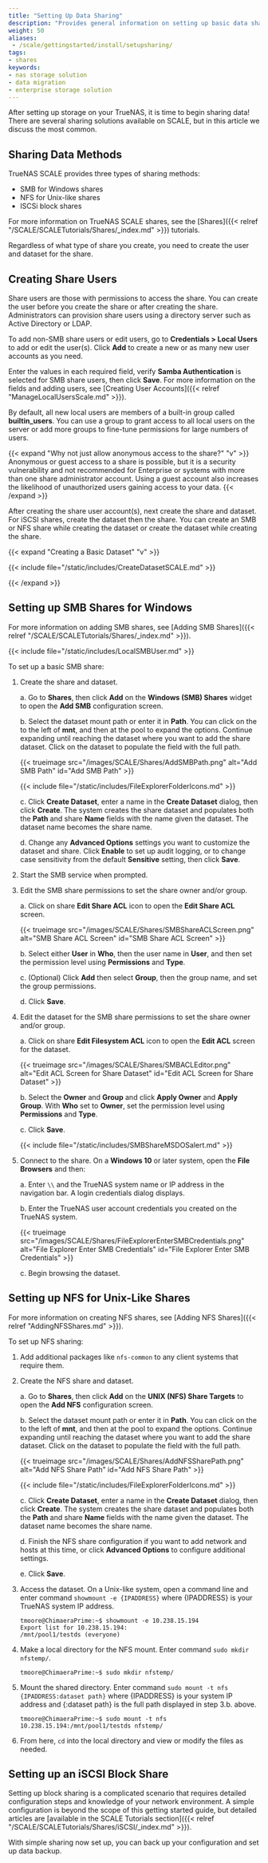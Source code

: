 ```yaml
---
title: "Setting Up Data Sharing"
description: "Provides general information on setting up basic data sharing on TrueNAS SCALE."
weight: 50
aliases:
 - /scale/gettingstarted/install/setupsharing/
tags:
- shares
keywords:
- nas storage solution
- data migration
- enterprise storage solution
---
```


After setting up storage on your TrueNAS, it is time to begin sharing data!
There are several sharing solutions available on SCALE, but in this article we discuss the most common.

## Sharing Data Methods

TrueNAS SCALE provides three types of sharing methods:

* SMB for Windows shares
* NFS for Unix-like shares
* ISCSi block shares

For more information on TrueNAS SCALE shares, see the [Shares]({{< relref "/SCALE/SCALETutorials/Shares/_index.md" >}}) tutorials.

Regardless of what type of share you create, you need to create the user and dataset for the share.

## Creating Share Users

Share users are those with permissions to access the share. You can create the user before you create the share or after creating the share. Administrators can provision share users using a directory server such as Active Directory or LDAP.

To add non-SMB share users or edit users, go to **Credentials > Local Users** to add or edit the user(s).
Click **Add** to create a new or as many new user accounts as you need.

Enter the values in each required field, verify **Samba Authentication** is selected for SMB share users, then click **Save**.
For more information on the fields and adding users, see [Creating User Accounts]({{< relref "ManageLocalUsersScale.md" >}}).

By default, all new local users are members of a built-in group called **builtin_users**.
You can use a group to grant access to all local users on the server or add more groups to fine-tune permissions for large numbers of users.

{{< expand "Why not just allow anonymous access to the share?" "v" >}}
Anonymous or guest access to a share is possible, but it is a security vulnerability and not recommended for Enterprise or systems with more than one share administrator account.
Using a guest account also increases the likelihood of unauthorized users gaining access to your data.
{{< /expand >}}

After creating the share user account(s), next create the share and dataset.
For iSCSI shares, create the dataset then the share.
You can create an SMB or NFS share while creating the dataset or create the dataset while creating the share.

{{< expand "Creating a Basic Dataset" "v" >}}

{{< include file="/static/includes/CreateDatasetSCALE.md" >}}

{{< /expand >}}

## Setting up SMB Shares for Windows

For more information on adding SMB shares, see [Adding SMB Shares]({{< relref "/SCALE/SCALETutorials/Shares/_index.md" >}}).

{{< include file="/static/includes/LocalSMBUser.md" >}}

To set up a basic SMB share:
1. Create the share and dataset.

   a. Go to **Shares**, then click **Add** on the **Windows (SMB) Shares** widget to open the **Add SMB** configuration screen.

   b. Select the dataset mount path or enter it in **Path**.
      You can click on the <i class="fa fa-caret-right" aria-hidden="true"></i> to the left of **mnt**, and then at the pool to expand the options.
      Continue expanding until reaching the dataset where you want to add the share dataset.
      Click on the dataset to populate the field with the full path.

     {{< trueimage src="/images/SCALE/Shares/AddSMBPath.png" alt="Add SMB Path" id="Add SMB Path" >}}
    
     {{< include file="/static/includes/FileExplorerFolderIcons.md" >}}

   c. Click **Create Dataset**, enter a name in the **Create Dataset** dialog, then click **Create**.
      The system creates the share dataset and populates both the **Path** and share **Name** fields with the name given the dataset.
      The dataset name becomes the share name.

   d. Change any **Advanced Options** settings you want to customize the dataset and share.
      Click **Enable** to set up audit logging, or to change case sensitivity from the default **Sensitive** setting, then click **Save**.

2. Start the SMB service when prompted.

3. Edit the SMB share permissions to set the share owner and/or group.

   a. Click on <span class="material-icons">share</span> **Edit Share ACL** icon to open the **Edit Share ACL** screen.

   {{< trueimage src="/images/SCALE/Shares/SMBShareACLScreen.png" alt="SMB Share ACL Screen" id="SMB Share ACL Screen" >}}

   b. Select either **User** in **Who**, then the user name in **User**, and then set the permission level using **Permissions** and **Type**.

   c. (Optional) Click **Add** then select **Group**, then the group name, and set the group permissions.

   d. Click **Save**.

4. Edit the dataset for the SMB share permissions to set the share owner and/or group.

   a. Click on <span class="material-icons">share</span> **Edit Filesystem ACL** icon to open the **Edit ACL** screen for the dataset.

   {{< trueimage src="/images/SCALE/Shares/SMBACLEditor.png" alt="Edit ACL Screen for Share Dataset" id="Edit ACL Screen for Share Dataset" >}}

   b. Select the **Owner** and **Group** and click **Apply Owner** and **Apply Group**.
      With **Who** set to **Owner**, set the permission level using **Permissions** and **Type**.

   c. Click **Save**.

   {{< include file="/static/includes/SMBShareMSDOSalert.md" >}}

5. Connect to the share. On a **Windows 10** or later system, open the **File Browsers** and then:

   a. Enter `\\` and the TrueNAS system name or IP address in the navigation bar. A login credentials dialog displays.

   b. Enter the TrueNAS user account credentials you created on the TrueNAS system.

   {{< trueimage src="/images/SCALE/Shares/FileExplorerEnterSMBCredentials.png" alt="File Explorer Enter SMB Credentials" id="File Explorer Enter SMB Credentials" >}}

   c. Begin browsing the dataset.

## Setting up NFS for Unix-Like Shares

For more information on creating NFS shares, see [Adding NFS Shares]({{< relref "AddingNFSShares.md" >}}).

To set up NFS sharing:
1. Add additional packages like `nfs-common` to any client systems that require them.

2. Create the NFS share and dataset.

   a. Go to **Shares**, then click **Add** on the **UNIX (NFS) Share Targets** to open the **Add NFS** configuration screen.

   b. Select the dataset mount path or enter it in **Path**.
      You can click on the <i class="fa fa-caret-right" aria-hidden="true"></i> to the left of **mnt**, and then at the pool to expand the options.
      Continue expanding until reaching the dataset where you want to add the share dataset.
      Click on the dataset to populate the field with the full path.

      {{< trueimage src="/images/SCALE/Shares/AddNFSSharePath.png" alt="Add NFS Share Path" id="Add NFS Share Path" >}}

      {{< include file="/static/includes/FileExplorerFolderIcons.md" >}}

   c. Click **Create Dataset**, enter a name in the **Create Dataset** dialog, then click **Create**.
      The system creates the share dataset and populates both the **Path** and share **Name** fields with the name given the dataset.
      The dataset name becomes the share name.

   d. Finish the NFS share configuration if you want to add network and hosts at this time, or click **Advanced Options** to configure additional settings.

   e. Click **Save**.

3. Access the dataset.
   On a Unix-like system, open a command line and enter command `showmount -e {IPADDRESS}` where {IPADDRESS} is your TrueNAS system IP address.

   ```
   tmoore@ChimaeraPrime:~$ showmount -e 10.238.15.194
   Export list for 10.238.15.194:
   /mnt/pool1/testds (everyone)
   ```

4. Make a local directory for the NFS mount. Enter command `sudo mkdir nfstemp/`.

   ```
   tmoore@ChimaeraPrime:~$ sudo mkdir nfstemp/
   ```

5. Mount the shared directory.
   Enter command `sudo mount -t nfs {IPADDRESS:dataset path}` where {IPADDRESS} is your system IP address and {:dataset path} is the full path displayed in step 3.b. above.

   ```
   tmoore@ChimaeraPrime:~$ sudo mount -t nfs 10.238.15.194:/mnt/pool1/testds nfstemp/
   ```

6. From here, `cd` into the local directory and view or modify the files as needed.

## Setting up an iSCSI Block Share

Setting up block sharing is a complicated scenario that requires detailed configuration steps and knowledge of your network environment.
A simple configuration is beyond the scope of this getting started guide, but detailed articles are [available in the SCALE Tutorials section]({{< relref "/SCALE/SCALETutorials/Shares/iSCSI/_index.md" >}}).

With simple sharing now set up, you can back up your configuration and set up data backup.
